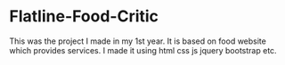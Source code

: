 # Flatline-Food-Critic
This was the project I made in my 1st year. It is based on food website which provides services. I made it using html css js jquery bootstrap etc.
